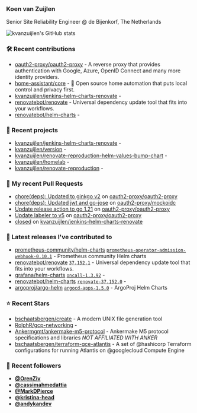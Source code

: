 ### Koen van Zuijlen

Senior Site Reliability Engineer @ de Bijenkorf, The Netherlands

![kvanzuijlen's GitHub stats](https://github-readme-stats.vercel.app/api?username=kvanzuijlen&show=reviews,discussions_started,discussions_answered,prs_merged,prs_merged_percentage&show_icons=true&theme=dark&cache_seconds=86400)

### 🛠️ Recent contributions

- [oauth2-proxy/oauth2-proxy](https://github.com/oauth2-proxy/oauth2-proxy) - A reverse proxy that provides authentication with Google, Azure, OpenID Connect and many more identity providers.
- [home-assistant/core](https://github.com/home-assistant/core) - :house_with_garden: Open source home automation that puts local control and privacy first.
- [kvanzuijlen/jenkins-helm-charts-renovate](https://github.com/kvanzuijlen/jenkins-helm-charts-renovate) - 
- [renovatebot/renovate](https://github.com/renovatebot/renovate) - Universal dependency update tool that fits into your workflows.
- [renovatebot/helm-charts](https://github.com/renovatebot/helm-charts) - 

### 🌱 Recent projects

- [kvanzuijlen/jenkins-helm-charts-renovate](https://github.com/kvanzuijlen/jenkins-helm-charts-renovate) - 
- [kvanzuijlen/version](https://github.com/kvanzuijlen/version) - 
- [kvanzuijlen/renovate-reproduction-helm-values-bump-chart](https://github.com/kvanzuijlen/renovate-reproduction-helm-values-bump-chart) - 
- [kvanzuijlen/homelab](https://github.com/kvanzuijlen/homelab) - 
- [kvanzuijlen/renovate-reproduction](https://github.com/kvanzuijlen/renovate-reproduction) - 

### 🚧 My recent Pull Requests

- [chore(deps): Updated to ginkgo v2](https://github.com/oauth2-proxy/oauth2-proxy/pull/2459) on [oauth2-proxy/oauth2-proxy](https://github.com/oauth2-proxy/oauth2-proxy)
- [chore(deps): Updated jwt and go-jose](https://github.com/oauth2-proxy/mockoidc/pull/50) on [oauth2-proxy/mockoidc](https://github.com/oauth2-proxy/mockoidc)
- [Update release action to go 1.21](https://github.com/oauth2-proxy/oauth2-proxy/pull/2437) on [oauth2-proxy/oauth2-proxy](https://github.com/oauth2-proxy/oauth2-proxy)
- [Update labeler to v5](https://github.com/oauth2-proxy/oauth2-proxy/pull/2434) on [oauth2-proxy/oauth2-proxy](https://github.com/oauth2-proxy/oauth2-proxy)
- [closed](https://github.com/kvanzuijlen/jenkins-helm-charts-renovate/pull/9) on [kvanzuijlen/jenkins-helm-charts-renovate](https://github.com/kvanzuijlen/jenkins-helm-charts-renovate)

### 🚀 Latest releases I've contributed to

- [prometheus-community/helm-charts](https://github.com/prometheus-community/helm-charts) [`prometheus-operator-admission-webhook-0.10.1`](https://github.com/prometheus-community/helm-charts/releases/tag/prometheus-operator-admission-webhook-0.10.1) - Prometheus community Helm charts
- [renovatebot/renovate](https://github.com/renovatebot/renovate) [`37.152.1`](https://github.com/renovatebot/renovate/releases/tag/37.152.1) - Universal dependency update tool that fits into your workflows.
- [grafana/helm-charts](https://github.com/grafana/helm-charts) [`oncall-1.3.92`](https://github.com/grafana/helm-charts/releases/tag/oncall-1.3.92) - 
- [renovatebot/helm-charts](https://github.com/renovatebot/helm-charts) [`renovate-37.152.0`](https://github.com/renovatebot/helm-charts/releases/tag/renovate-37.152.0) - 
- [argoproj/argo-helm](https://github.com/argoproj/argo-helm) [`argocd-apps-1.5.0`](https://github.com/argoproj/argo-helm/releases/tag/argocd-apps-1.5.0) - ArgoProj Helm Charts

### ⭐ Recent Stars

- [bschaatsbergen/create](https://github.com/bschaatsbergen/create) - A modern UNIX file generation tool
- [RolphR/gcp-networking](https://github.com/RolphR/gcp-networking) - 
- [Ankermgmt/ankermake-m5-protocol](https://github.com/Ankermgmt/ankermake-m5-protocol) - Ankermake M5 protocol specifications and libraries *NOT AFFILIATED WITH ANKER*
- [bschaatsbergen/terraform-gce-atlantis](https://github.com/bschaatsbergen/terraform-gce-atlantis) - A set of @hashicorp Terraform configurations for running Atlantis on @googlecloud Compute Engine

### 👀 Recent followers

- [**@OrenZiv**](https://github.com/OrenZiv)
- [**@cassimahmedattia**](https://github.com/cassimahmedattia)
- [**@MarkDPierce**](https://github.com/MarkDPierce)
- [**@kristina-head**](https://github.com/kristina-head)
- [**@andykandev**](https://github.com/andykandev)
